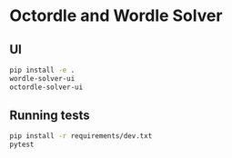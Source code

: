 # Octordle and Wordle Solver

## UI

```bash
pip install -e .
wordle-solver-ui
octordle-solver-ui
```

## Running tests

```bash
pip install -r requirements/dev.txt
pytest
```
